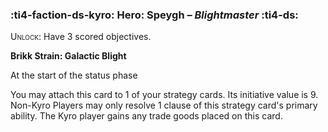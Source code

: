 ### :ti4-faction-ds-kyro: **Hero**: Speygh – _Blightmaster_ :ti4-ds:
<span style="font-variant:small-caps;">Unlock</span>: Have 3 scored objectives.

**Brikk Strain: Galactic Blight**

At the start of the status phase

You may attach this card to 1 of your strategy cards. Its initiative value is 9. Non-Kyro Players may only resolve 1 clause of this strategy card's primary ability. The Kyro player gains any trade goods placed on this card.
